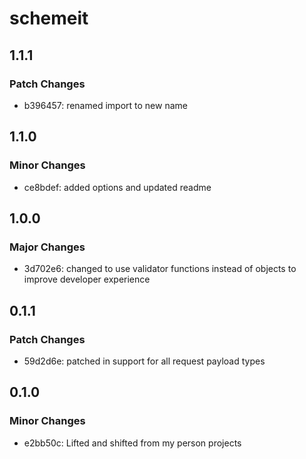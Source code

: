 # schemeit

## 1.1.1

### Patch Changes

- b396457: renamed import to new name

## 1.1.0

### Minor Changes

- ce8bdef: added options and updated readme

## 1.0.0

### Major Changes

- 3d702e6: changed to use validator functions instead of objects to improve developer experience

## 0.1.1

### Patch Changes

- 59d2d6e: patched in support for all request payload types

## 0.1.0

### Minor Changes

- e2bb50c: Lifted and shifted from my person projects
